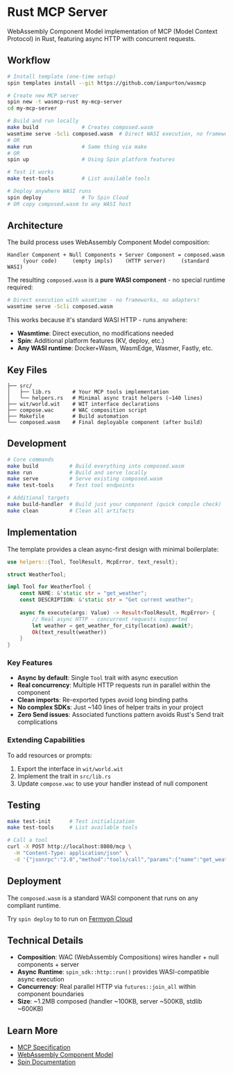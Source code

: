 # Rust MCP Server

WebAssembly Component Model implementation of MCP (Model Context Protocol) in Rust, featuring async HTTP with concurrent requests.

## Workflow

```bash
# Install template (one-time setup)
spin templates install --git https://github.com/ianpurton/wasmcp

# Create new MCP server
spin new -t wasmcp-rust my-mcp-server
cd my-mcp-server

# Build and run locally
make build              # Creates composed.wasm
wasmtime serve -Scli composed.wasm  # Direct WASI execution, no framework needed!
# OR
make run                # Same thing via make
# OR  
spin up                 # Using Spin platform features

# Test it works
make test-tools         # List available tools

# Deploy anywhere WASI runs
spin deploy             # To Spin Cloud
# OR copy composed.wasm to any WASI host
```

## Architecture

The build process uses WebAssembly Component Model composition:

```
Handler Component + Null Components + Server Component = composed.wasm
     (your code)     (empty impls)    (HTTP server)     (standard WASI)
```

The resulting `composed.wasm` is a **pure WASI component** - no special runtime required:

```bash
# Direct execution with wasmtime - no frameworks, no adapters!
wasmtime serve -Scli composed.wasm
```

This works because it's standard WASI HTTP - runs anywhere:
- **Wasmtime**: Direct execution, no modifications needed
- **Spin**: Additional platform features (KV, deploy, etc.)
- **Any WASI runtime**: Docker+Wasm, WasmEdge, Wasmer, Fastly, etc.

## Key Files

```
├── src/
│   ├── lib.rs       # Your MCP tools implementation
│   └── helpers.rs   # Minimal async trait helpers (~140 lines)
├── wit/world.wit    # WIT interface declarations
├── compose.wac      # WAC composition script
├── Makefile         # Build automation
└── composed.wasm    # Final deployable component (after build)
```

## Development

```bash
# Core commands
make build          # Build everything into composed.wasm
make run            # Build and serve locally
make serve          # Serve existing composed.wasm
make test-tools     # Test tool endpoints

# Additional targets
make build-handler  # Build just your component (quick compile check)
make clean          # Clean all artifacts
```

## Implementation

The template provides a clean async-first design with minimal boilerplate:

```rust
use helpers::{Tool, ToolResult, McpError, text_result};

struct WeatherTool;

impl Tool for WeatherTool {
    const NAME: &'static str = "get_weather";
    const DESCRIPTION: &'static str = "Get current weather";
    
    async fn execute(args: Value) -> Result<ToolResult, McpError> {
        // Real async HTTP - concurrent requests supported
        let weather = get_weather_for_city(location).await?;
        Ok(text_result(weather))
    }
}
```

### Key Features

- **Async by default**: Single `Tool` trait with async execution
- **Real concurrency**: Multiple HTTP requests run in parallel within the component
- **Clean imports**: Re-exported types avoid long binding paths
- **No complex SDKs**: Just ~140 lines of helper traits in your project
- **Zero Send issues**: Associated functions pattern avoids Rust's Send trait complications

### Extending Capabilities

To add resources or prompts:
1. Export the interface in `wit/world.wit`
2. Implement the trait in `src/lib.rs`
3. Update `compose.wac` to use your handler instead of null component

## Testing

```bash
make test-init      # Test initialization
make test-tools     # List available tools

# Call a tool
curl -X POST http://localhost:8080/mcp \
  -H "Content-Type: application/json" \
  -d '{"jsonrpc":"2.0","method":"tools/call","params":{"name":"get_weather","arguments":{"location":"London"}},"id":1}'
```

## Deployment

The `composed.wasm` is a standard WASI component that runs on any compliant runtime. 

Try `spin deploy` to to run on [Fermyon Cloud](https://developer.fermyon.com/cloud/index)

## Technical Details

- **Composition**: WAC (WebAssembly Compositions) wires handler + null components + server
- **Async Runtime**: `spin_sdk::http::run()` provides WASI-compatible async execution
- **Concurrency**: Real parallel HTTP via `futures::join_all` within component boundaries
- **Size**: ~1.2MB composed (handler ~100KB, server ~500KB, stdlib ~600KB)

## Learn More

- [MCP Specification](https://modelcontextprotocol.io)
- [WebAssembly Component Model](https://component-model.bytecodealliance.org/)
- [Spin Documentation](https://developer.fermyon.com/spin)